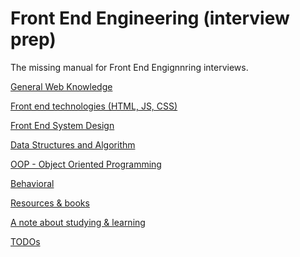 # Front End Engineering (interview prep)

The missing manual for Front End Engignnring interviews.

[General Web Knowledge](Front%20End%20Engineering%20(interview%20prep)%20b0dec2f7176a473b95326e1a5ad7f3cf/General%20Web%20Knowledge%200ce9825c3639431a99f744990a412f4b.md)

[Front end technologies (HTML, JS, CSS)](Front%20End%20Engineering%20(interview%20prep)%20b0dec2f7176a473b95326e1a5ad7f3cf/Front%20end%20technologies%20(HTML,%20JS,%20CSS)%2086ec0c61b8d24364845eb4e39ac4ab63.md)

[Front End System Design](Front%20End%20Engineering%20(interview%20prep)%20b0dec2f7176a473b95326e1a5ad7f3cf/Front%20End%20System%20Design%204d316a0620a046b086b904c48008354a.md)

[Data Structures and Algorithm](Front%20End%20Engineering%20(interview%20prep)%20b0dec2f7176a473b95326e1a5ad7f3cf/Data%20Structures%20and%20Algorithm%20b6d725803904452bb7516f54e7cb676d.md)

[OOP - Object Oriented Programming](Front%20End%20Engineering%20(interview%20prep)%20b0dec2f7176a473b95326e1a5ad7f3cf/OOP%20-%20Object%20Oriented%20Programming%201378614d96f74264b39b0a0abe07ff07.md)

[Behavioral](Front%20End%20Engineering%20(interview%20prep)%20b0dec2f7176a473b95326e1a5ad7f3cf/Behavioral%206d6bb1ffd7ee4edf8c66dfba9420b851.md)

[Resources & books](Front%20End%20Engineering%20(interview%20prep)%20b0dec2f7176a473b95326e1a5ad7f3cf/Resources%20&%20books%20a288af731be04745b83961450169f3b8.md)

[A note about studying & learning ](Front%20End%20Engineering%20(interview%20prep)%20b0dec2f7176a473b95326e1a5ad7f3cf/A%20note%20about%20studying%20&%20learning%208f0338c2e82e4eb1af9996c2a31d38d6.md)

[TODOs](Front%20End%20Engineering%20(interview%20prep)%20b0dec2f7176a473b95326e1a5ad7f3cf/TODOs%2027d3c1db615342838cdf301a71e24cb8.md)